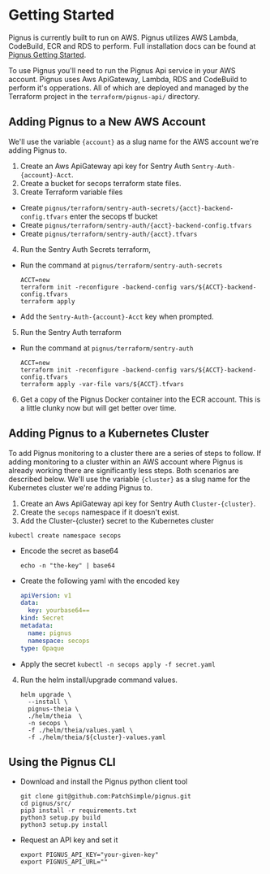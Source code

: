 # Getting Started
Pignus is currently built to run on AWS. Pignus utilizes AWS Lambda, CodeBuild, ECR and RDS to
perform. Full installation docs can be found at [Pignus Getting Started](docs/getting-started.md).

To use Pignus you'll need to run the Pignus Api service in your AWS account. Pignus uses Aws ApiGateway, Lambda, RDS and CodeBuild to perform it's opperations. All of which are deployed and managed by the Terraform project in the `terraform/pignus-api/` directory.

## Adding Pignus to a New AWS Account
We'll use the variable `{account}` as a slug name for the AWS account we're adding Pignus to.
1. Create an Aws ApiGateway api key for Sentry Auth `Sentry-Auth-{account}-Acct`.
2. Create a bucket for secops terraform state files.
3. Create Terraform variable files
 - Create `pignus/terraform/sentry-auth-secrets/{acct}-backend-config.tfvars` enter the secops tf bucket
 - Create `pignus/terraform/sentry-auth/{acct}-backend-config.tfvars`
 - Create `pignus/terraform/sentry-auth/{acct}.tfvars`
4. Run the Sentry Auth Secrets terraform, 
  - Run the command at `pignus/terraform/sentry-auth-secrets`
    ```console
    ACCT=new
    terraform init -reconfigure -backend-config vars/${ACCT}-backend-config.tfvars
    terraform apply
    ```
  - Add the  `Sentry-Auth-{account}-Acct` key when prompted.
5. Run the Sentry Auth terraform
  - Run the command at `pignus/terraform/sentry-auth`
    ```console
    ACCT=new
    terraform init -reconfigure -backend-config vars/${ACCT}-backend-config.tfvars
    terraform apply -var-file vars/${ACCT}.tfvars
    ```
6. Get a copy of the Pignus Docker container into the ECR account.
   This is a little clunky now but will get better over time.

## Adding Pignus to a Kubernetes Cluster
To add Pignus monitoring to a cluster there are a series of steps to follow. If adding monitoring to
a cluster within an AWS account where Pignus is already working there are significantly less steps.
Both scenarios are described below.
We'll use the variable `{cluster}` as a slug name for the Kubernetes cluster we're adding Pignus to.
1. Create an Aws ApiGateway api key for Sentry Auth `Cluster-{cluster}`.
2. Create the `secops` namespace if it doesn't exist.
3. Add the Cluster-{cluster} secret to the Kubernetes cluster
  ```console
  kubectl create namespace secops
  ```
  - Encode the secret as base64
    ```console
    echo -n "the-key" | base64
    ```
  - Create the following yaml with the encoded key
    ```yaml
    apiVersion: v1
    data:
      key: yourbase64==
    kind: Secret
    metadata:
      name: pignus
      namespace: secops
    type: Opaque
    ```
  - Apply the secret `kubectl -n secops apply -f secret.yaml`
4. Run the helm install/upgrade command
    values.
    ```console
    helm upgrade \
      --install \
      pignus-theia \
      ./helm/theia  \
      -n secops \
      -f ./helm/theia/values.yaml \
      -f ./helm/theia/${cluster}-values.yaml
    ```

## Using the Pignus CLI
 - Download and install the Pignus python client tool
   ```console
   git clone git@github.com:PatchSimple/pignus.git
   cd pignus/src/
   pip3 install -r requirements.txt
   python3 setup.py build
   python3 setup.py install
   ```
 - Request an API key and set it
   ```console
   export PIGNUS_API_KEY="your-given-key"
   export PIGNUS_API_URL=""

